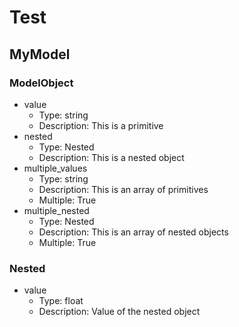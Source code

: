 # Test

## MyModel

### ModelObject

- value
  - Type: string
  - Description: This is a primitive
- nested
  - Type: Nested
  - Description: This is a nested object
- multiple_values
  - Type: string
  - Description: This is an array of primitives
  - Multiple: True
- multiple_nested
  - Type: Nested
  - Description: This is an array of nested objects
  - Multiple: True

### Nested

- value
  - Type: float
  - Description: Value of the nested object
